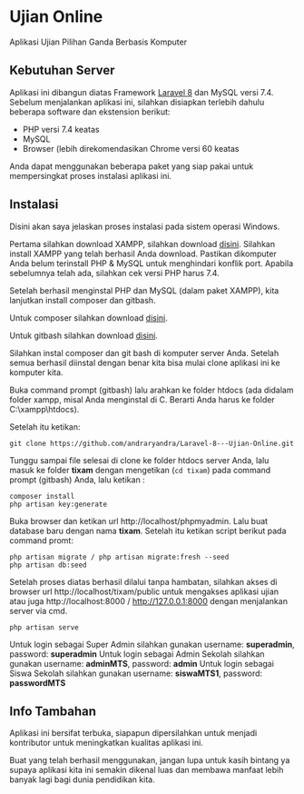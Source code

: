 # Ujian Online
Aplikasi Ujian Pilihan Ganda Berbasis Komputer

## Kebutuhan Server

Aplikasi ini dibangun diatas Framework <a href="https://laravel.com/docs/8.x" target="_blank" title="silahkan buka di tab baru, dengan klik kanan atau klik CTRL + clik">Laravel 8</a> dan MySQL versi 7.4. Sebelum menjalankan aplikasi ini, silahkan disiapkan terlebih dahulu beberapa software dan ekstension berikut:

- PHP versi 7.4 keatas
- MySQL
- Browser (lebih direkomendasikan Chrome versi 60 keatas

Anda dapat menggunakan beberapa paket yang siap pakai untuk mempersingkat proses instalasi aplikasi ini.

## Instalasi

Disini akan saya jelaskan proses instalasi pada sistem operasi Windows.

Pertama silahkan download XAMPP, silahkan download <a href="https://www.apachefriends.org/download.html" target="_blank" title="silahkan buka di tab baru, dengan klik kanan atau klik CTRL + clik">disini</a>.
Silahkan install XAMPP yang telah berhasil Anda download. Pastikan dikomputer Anda belum terinstall PHP & MySQL untuk menghindari konflik port. Apabila sebelumnya telah ada, silahkan cek versi PHP harus 7.4.

Setelah berhasil menginstal PHP dan MySQL (dalam paket XAMPP), kita lanjutkan install composer dan gitbash.

Untuk composer silahkan download <a href="https://getcomposer.org/download/" target="_blank" title="silahkan buka di tab baru, dengan klik kanan atau klik CTRL + clik">disini</a>.

Untuk gitbash silahkan download <a href="https://git-scm.com/downloads" target="_blank" title="silahkan buka di tab baru, dengan klik kanan atau klik CTRL + clik">disini</a>.

Silahkan instal composer dan git bash di komputer server Anda. Setelah semua berhasil diinstal dengan benar kita bisa mulai clone aplikasi ini ke komputer kita.

Buka command prompt (gitbash) lalu arahkan ke folder htdocs (ada didalam folder xampp, misal Anda menginstal di C. Berarti Anda harus ke folder C:\\xampp\htdocs).

Setelah itu ketikan:
```
git clone https://github.com/andraryandra/Laravel-8---Ujian-Online.git
```

Tunggu sampai file selesai di clone ke folder htdocs server Anda, lalu masuk ke folder <b>tixam</b> dengan mengetikan (```cd tixam```) pada command prompt (gitbash) Anda, lalu ketikan :

```
composer install
php artisan key:generate
```

Buka browser dan ketikan url http://localhost/phpmyadmin. Lalu buat database baru dengan nama <b>tixam</b>. Setelah itu ketikan script berikut pada command promt:
```
php artisan migrate / php artisan migrate:fresh --seed
php artisan db:seed
```

Setelah proses diatas berhasil dilalui tanpa hambatan, silahkan akses di browser url http://localhost/tixam/public untuk mengakses aplikasi ujian atau juga http://localhost:8000 / http://127.0.0.1:8000 dengan menjalankan server via cmd.

```
php artisan serve
```

Untuk login sebagai Super Admin silahkan gunakan username: <b>superadmin</b>, password: <b>superadmin</b>
Untuk login sebagai Admin Sekolah silahkan gunakan username: <b>adminMTS</b>, password: <b>admin</b>
Untuk login sebagai Siswa Sekolah silahkan gunakan username: <b>siswaMTS1</b>, password: <b>passwordMTS</b>


## Info Tambahan

Aplikasi ini bersifat terbuka, siapapun dipersilahkan untuk menjadi kontributor untuk meningkatkan kualitas aplikasi ini.

Buat yang telah berhasil menggunakan, jangan lupa untuk kasih bintang ya supaya aplikasi kita ini semakin dikenal luas dan membawa manfaat lebih banyak lagi bagi dunia pendidikan kita.
